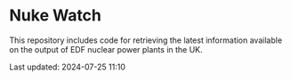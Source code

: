 # Nuke Watch

This repository includes code for retrieving the latest information available on the output of EDF nuclear power plants in the UK.

Last updated: 2024-07-25 11:10